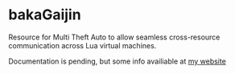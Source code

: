 # bakaGaijin
Resource for Multi Theft Auto to allow seamless cross-resource communication across Lua virtual machines.

Documentation is pending, but some info availiable at [my website](https://luca-spopo.github.io/bakagaijin.html)
